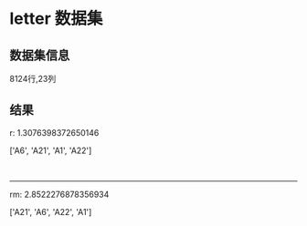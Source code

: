 # letter 数据集

## 数据集信息
8124行,23列

## 结果

r: 1.3076398372650146

['A6', 'A21', 'A1', 'A22']

<br>

---

rm: 2.8522276878356934

['A21', 'A6', 'A22', 'A1']
